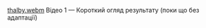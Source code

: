 [thalby.webm](https://github.com/user-attachments/assets/0e8201cc-3ec0-471f-886e-9240df2d2dcb)
Відео 1 — Короткий огляд результату (поки що без адаптації)
